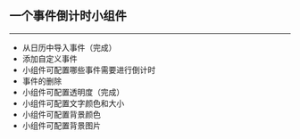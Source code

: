 ## 一个事件倒计时小组件
***
+ 从日历中导入事件（完成）
+ 添加自定义事件
+ 小组件可配置哪些事件需要进行倒计时
+ 事件的删除
+ 小组件可配置透明度（完成）
+ 小组件可配置文字颜色和大小
+ 小组件可配置背景颜色
+ 小组件可配置背景图片